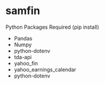 # samfin

Python Packages Required (pip install)
- Pandas
- Numpy
- python-dotenv
- tda-api
- yahoo_fin
- yahoo_earnings_calendar
- python-dotenv
